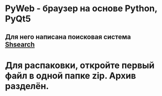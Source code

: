 # PyWeb - браузер на основе Python, PyQt5
## Для него написана поисковая система [Shsearch](https://github.com/shashzxc/shsearch)
# Для распаковки, откройте первый файл в одной папке zip. Архив разделён.
